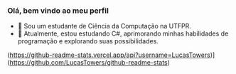 ### Olá, bem vindo ao meu perfil 

- 🔭 Sou um estudante de Ciência da Computação na UTFPR.
- 🌱  Atualmente, estou estudando C#, aprimorando minhas habilidades de programação e explorando suas possibilidades.

(https://github-readme-stats.vercel.app/api?username=LucasTowers)](https://github.com/LucasTowers/github-readme-stats)
